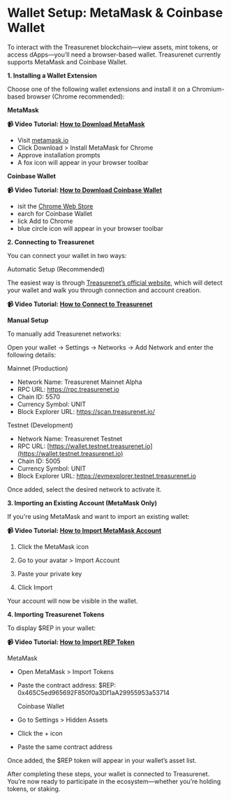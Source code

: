 # Wallet Setup: MetaMask & Coinbase Wallet

To interact with the Treasurenet blockchain—view assets, mint tokens, or access dApps—you’ll need a browser-based wallet. Treasurenet currently supports MetaMask and Coinbase Wallet.

**1\. Installing a Wallet Extension**

Choose one of the following wallet extensions and install it on a Chromium-based browser (Chrome recommended):

**MetaMask**

**📹 Video Tutorial: [How to Download MetaMask](/img/video/DownloadMetaMask.mp4)**

* Visit [metamask.io](https://metamask.io/)
* Click Download \> Install MetaMask for Chrome
* Approve installation prompts
* A fox icon will appear in your browser toolbar 

**Coinbase Wallet**

**📹 Video Tutorial: [How to Download Coinbase Wallet](/img/video/DownloadCoinbase.mp4)**

* isit the [Chrome Web Store](https://chromewebstore.google.com/)
* earch for Coinbase Wallet
* lick Add to Chrome
*  blue circle icon will appear in your browser toolbar

**2\. Connecting to Treasurenet**

You can connect your wallet in two ways:

Automatic Setup (Recommended)

The easiest way is through [Treasurenet’s official website](https://wallet.treasurenet.io), which will detect your wallet and walk you through connection and account creation.

**📹 Video Tutorial: [How to Connect to Treasurenet](/img/video/ConnectToTreasurenet.mp4)**

**Manual Setup**

To manually add Treasurenet networks:

Open your wallet → Settings → Networks → Add Network and enter the following details:

Mainnet (Production)

* Network Name: Treasurenet Mainnet Alpha  
* RPC URL: https://rpc.treasurenet.io  
* Chain ID: 5570  
* Currency Symbol: UNIT  
* Block Explorer URL: https://scan.treasurenet.io/

Testnet (Development)

* Network Name: Treasurenet Testnet  
* RPC URL: [https://wallet.testnet.treasurenet.io](https://wallet.testnet.treasurenet.io)  
* Chain ID: 5005  
* Currency Symbol: UNIT  
* Block Explorer URL: https://evmexplorer.testnet.treasurenet.io

Once added, select the desired network to activate it.

**3\. Importing an Existing Account (MetaMask Only)**

If you're using MetaMask and want to import an existing wallet:

**📹 Video Tutorial: [How to Import MetaMask Account](/img/video/ImportMetaMaskAccount.mp4)**

1. Click the MetaMask icon

2. Go to your avatar \> Import Account

3. Paste your private key

4. Click Import

Your account will now be visible in the wallet.

**4\. Importing Treasurenet Tokens**

To display $REP in your wallet:

**📹 Video Tutorial: [How to Import REP Token](/img/video/ImportREP.mp4)**

MetaMask

* Open MetaMask \> Import Tokens  
* Paste the contract address: $REP: 0x465C5ed965692F850f0a3Df1aA29955953a53714
  
  Coinbase Wallet

* Go to Settings \> Hidden Assets

* Click the \+ icon

* Paste the same contract address

Once added, the $REP token will appear in your wallet’s asset list.

After completing these steps, your wallet is connected to Treasurenet. You’re now ready to participate in the ecosystem—whether you’re holding tokens, or staking.

